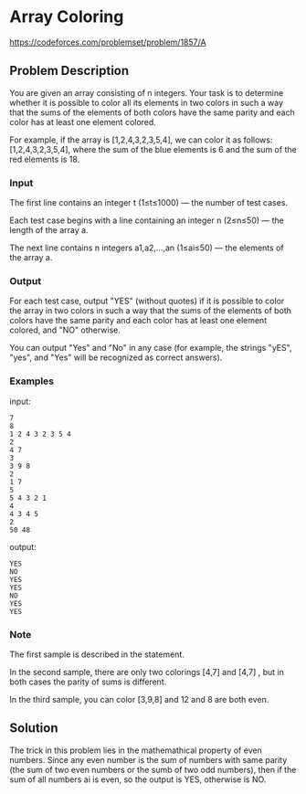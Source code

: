 # Array Coloring
https://codeforces.com/problemset/problem/1857/A

## Problem Description
You are given an array consisting of n integers. Your task is to determine whether it is possible to color all its elements in two colors in such a way that the sums of the elements of both colors have the same parity and each color has at least one element colored.

For example, if the array is [1,2,4,3,2,3,5,4], we can color it as follows: [1,2,4,3,2,3,5,4], where the sum of the blue elements is 6 and the sum of the red elements is 18.

### Input
The first line contains an integer t (1≤t≤1000) — the number of test cases.

Each test case begins with a line containing an integer n (2≤n≤50) — the length of the array a.

The next line contains n integers a1,a2,…,an (1≤ai≤50) — the elements of the array a.

### Output
For each test case, output "YES" (without quotes) if it is possible to color the array in two colors in such a way that the sums of the elements of both colors have the same parity and each color has at least one element colored, and "NO" otherwise.

You can output "Yes" and "No" in any case (for example, the strings "yES", "yes", and "Yes" will be recognized as correct answers).

### Examples
input:
```
7
8
1 2 4 3 2 3 5 4
2
4 7
3
3 9 8
2
1 7
5
5 4 3 2 1
4
4 3 4 5
2
50 48
```

output:
```
YES
NO
YES
YES
NO
YES
YES
```

### Note
The first sample is described in the statement.

In the second sample, there are only two colorings [4,7] and [4,7] , but in both cases the parity of sums is different.

In the third sample, you can color [3,9,8] and 12 and 8 are both even.

## Solution
The trick in this problem lies in the mathemathical property of even numbers. Since any even number is the sum of numbers with same parity (the sum of two even numbers or the sumb of two odd numbers), then if the sum of all numbers ai is even, so the output is YES, otherwise is NO.